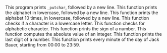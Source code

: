 This program prints `_putchar`, followed by a new line.
This function prints the alphabet in lowercase, followed by a new line.
This function prints the alphabet 10 times, in lowercase, followed by a new line.
This function checks if a character is a lowercase letter.
This function checks for alphabetic character.
This function  prints the sign of a number.
This function computes the absolute value of an integer.
This function prints the last digit of a number.
This function  prints every minute of the day of Jack Bauer, starting from 00:00 to 23:59.
